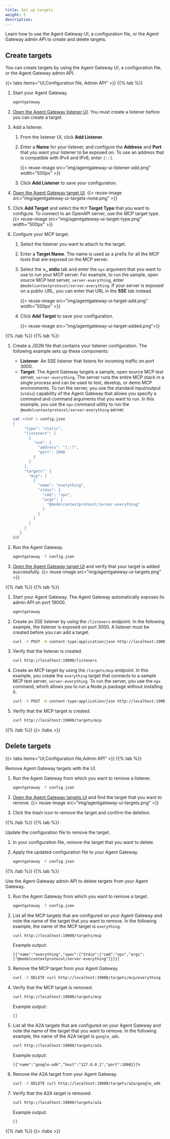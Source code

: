 ```yaml
---
title: Set up targets
weight: 5
description: 
---
```


Learn how to use the Agent Gateway UI, a configuration file, or the Agent Gateway admin API to create and delete targets. 

## Create targets

You can create targets by using the Agent Gateway UI, a configuration file, or the Agent Gateway admin API. 

{{< tabs items="UI,Configuration file, Admin API" >}}
{{% tab %}}

1. Start your Agent Gateway. 
   ```sh
   agentgateway
   ```

2. [Open the Agent Gateway listener UI](http://localhost:19000/ui/listeners/). You must create a listener before you can create a target. 

3. Add a listener. 
   1. From the listener UI, click **Add Listener**. 
   2. Enter a **Name** for your listener, and configure the **Address** and **Port** that you want your listener to be exposed on. To use an address that is compatible with IPv4 and IPv6, enter `[::]`. 
   
      {{< reuse-image src="img/agentgateway-ui-listener-add.png" width="500px" >}}
   
   3. Click **Add Listener** to save your configuration.

4. [Open the Agent Gateway target UI](http://localhost:19000/ui/targets/). 
   {{< reuse-image src="img/agentgateway-ui-targets-none.png" >}}
   
5. Click **Add Target** and select the `MCP` **Target Type** that you want to configure. To connect to an OpenAPI server, use the MCP target type. 
   {{< reuse-image src="img/agentgateway-ui-target-type.png" width="500px"  >}}
   
6. Confgure your MCP target. 
   1. Select the listener you want to attach to the target. 
   2. Enter a **Target Name**. The name is used as a prefix for all the MCP tools that are exposed on the MCP server.
   3. Select the **>_ stdio** tab and enter the `npx` argument that you want to use to run your MCP server. For example, to run the sample, open source MCP test server, `server-everything`, enter `@modelcontextprotocol/server-everything`. If your server is exposed on a public URL, you can enter that URL in the **SSE** tab instead. 
   
      {{< reuse-image src="img/agentgateway-ui-target-add.png" width="500px" >}}
   6. Click **Add Target** to save your configuration. 

      {{< reuse-image src="img/agentgateway-ui-target-added.png">}}


{{% /tab %}}
{{% tab %}}

1. Create a JSON file that contains your listener configuration. The following example sets up these components: 
   * **Listener**: An SSE listener that listens for incoming traffic on port 3000. 
   * **Target**: The Agent Gateway targets a sample, open source MCP test server, `server-everything`. The server runs the entire MCP stack in a single process and can be used to test, develop, or demo MCP environments. To run the server, you use the standard input/output (`stdio`) capability of the Agent Gateway that allows you specify a command and command arguments that you want to run. In this example, you use the `npx` command utility to run the `@modelcontextprotocol/server-everything` server. 
   ```sh
   cat <<EOF > config.json
   {
        "type": "static",
        "listeners": [
          {
            "sse": {
              "address": "[::]",
              "port": 3000
            }
          }
        ],
        "targets": {
          "mcp": [
            {
              "name": "everything",
              "stdio": {
                "cmd": "npx",
                "args": [
                  "@modelcontextprotocol/server-everything"
                ]
              }
            }
          ]
        }
      }
   EOF
   ```

2. Run the Agent Gateway. 
   ```sh
   agentgateway -f config.json
   ```

3. [Open the Agent Gateway target UI](http://localhost:19000/ui/targets/) and verify that your target is added successfully. 
   {{< reuse-image src="img/agentgateway-ui-targets.png" >}}
   
{{% /tab %}}
{{% tab %}}

1. Start your Agent Gateway. The Agent Gateway automatically exposes its admin API on port 19000. 
   ```sh
   agentgateway
   ```

2. Create an SSE listener by using the `/listeners` endpoint. In the following example, the listener is exposed on port 3000. A listener must be created before you can add a target. 
   ```sh
   curl -X POST -H content-type:application/json http://localhost:19000/listeners -d '{"name": "sse", "sse": {"address": "[::]", "port": 3000}}'
   ```
   
3. Verify that the listener is created. 
   ```sh
   curl http://localhost:19000/listeners
   ```

4. Create an MCP target by using the `/targets/mcp` endpoint. In this example, you create the `everything` target that connects to a sample MCP test server, `server-everything`. To run the server, you use the `npx` command, which allows you to run a Node.js package without installing it. 
   ```sh
   curl -X POST -H content-type:application/json http://localhost:19000/targets/mcp -d '{"name": "everything", "stdio": {"cmd": "npx", "args": ["@modelcontextprotocol/server-everything"]}}'
   ```

5. Verify that the MCP target is created. 
   ```sh
   curl http://localhost:19000/targets/mcp
   ```
   

{{% /tab %}}
{{< /tabs >}}


## Delete targets

{{< tabs items="UI,Configuration file,Admin API" >}}
{{% tab %}}

Remove Agent Gateway targets with the UI. 

1. Run the Agent Gateway from which you want to remove a listener. 
   ```sh
   agentgateway -f config.json
   ```

2. [Open the Agent Gateway targets UI](http://localhost:19000/ui/targets/) and find the target that you want to remove. 
   {{< reuse-image src="img/agentgateway-ui-targets.png" >}}

3. Click the trash icon to remove the target and confirm the deletion. 


{{% /tab %}}
{{% tab %}}

Update the configuration file to remove the target.

1. In your configuration file, remove the target that you want to delete. 
2. Apply the updated configuration file to your Agent Gateway.

   ```sh
   agentgateway -f config.json
   ```

{{% /tab %}}
{{% tab %}}

Use the Agent Gateway admin API to delete targets from your Agent Gateway.

1. Run the Agent Gateway from which you want to remove a target. 
   ```sh
   agentgateway -f config.json
   ```
   
2. List all the MCP targets that are configured on your Agent Gateway and note the name of the target that you want to remove. In the following example, the name of the MCP target is `everything`. 
   ```sh
   curl http://localhost:19000/targets/mcp
   ```
   
   Example output: 
   ```console
   [{"name":"everything","spec":{"Stdio":{"cmd":"npx","args":["@modelcontextprotocol/server-everything"]}}}]
   ```

3. Remove the MCP target from your Agent Gateway. 
   ```sh
   curl -X DELETE curl http://localhost:19000/targets/mcp/everything
   ```
   
4. Verify that the MCP target is removed.
   ```sh
   curl http://localhost:19000/targets/mcp
   ```
   
   Example output: 
   ```console
   []
   ```

5. List all the A2A targets that are configured on your Agent Gateway and note the name of the target that you want to remove. In the following example, the name of the A2A target is `google_adk`. 
   ```sh
   curl http://localhost:19000/targets/a2a
   ```
   
   Example output: 
   ```console
   [{"name":"google-adk","host":"127.0.0.1","port":10002}]%
   ```

6. Remove the A2A target from your Agent Gateway. 
   ```sh
   curl -X DELETE curl http://localhost:19000/targets/a2a/google_adk
   ```

7. Verify that the A2A target is removed. 
   ```sh
   curl http://localhost:19000/targets/a2a
   ```
   
   Example output: 
   ```console
   []
   ```

{{% /tab %}}
{{< /tabs >}}

